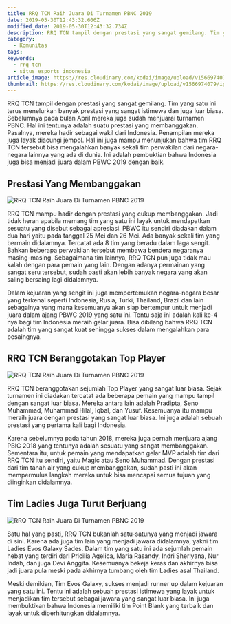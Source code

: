 ```yaml
---
title: RRQ TCN Raih Juara Di Turnamen PBNC 2019
date: 2019-05-30T12:43:32.606Z
modified_date: 2019-05-30T12:43:32.734Z
description: RRQ TCN tampil dengan prestasi yang sangat gemilang. Tim yang satu ini terus menelurkan banyak prestasi yang sangat istimewa dan juga luar biasa.
category:
  - Komunitas
tags:
keywords:
  - rrq tcn
  - situs esports indonesia
article_image: https://res.cloudinary.com/kodai/image/upload/v1566974079/ip/rrq-tcn-raih-juara-di-turnamen-pbnc-2019-3.jpg
thumbnail: https://res.cloudinary.com/kodai/image/upload/v1566974079/ip/rrq-tcn-raih-juara-di-turnamen-pbnc-2019-3-016.jpg
---
```

RRQ TCN tampil dengan prestasi yang sangat gemilang. Tim yang satu ini terus menelurkan banyak prestasi yang sangat istimewa dan juga luar biasa. Sebelumnya pada bulan April mereka juga sudah menjuarai turnamen PBNC. Hal ini tentunya adalah suatu prestasi yang membanggakan. Pasalnya, mereka hadir sebagai wakil dari Indonesia. Penampilan mereka juga layak diacungi jempol. Hal ini juga mampu menunjukan bahwa tim RRQ TCN tersebut bisa mengalahkan banyak sekali tim perwakilan dari negara-negara lainnya yang ada di dunia. Ini adalah pembuktian bahwa Indonesia juga bisa menjadi juara dalam PBWC 2019 dengan baik.



## Prestasi Yang Membanggakan

![RRQ TCN Raih Juara Di Turnamen PBNC 2019](https://res.cloudinary.com/kodai/image/upload/v1566974079/ip/rrq-tcn-raih-juara-di-turnamen-pbnc-2019-3.jpg)

RRQ TCN mampu hadir dengan prestasi yang cukup membanggakan. Jadi tidak heran apabila memang tim yang satu ini layak untuk mendapatkan sesuatu yang disebut sebagai apresiasi. PBWC itu sendiri diadakan dalam dua hari yaitu pada tanggal 25 Mei dan 26 Mei. Ada banyak sekali tim yang bermain didalamnya. Tercatat ada 8 tim yang beradu dalam laga sengit. Bahkan beberapa perwakilan tersebut membawa bendera negaranya masing-masing. Sebagaimana tim lainnya, RRQ TCN pun juga tidak mau kalah dengan para pemain yang lain. Dengan adanya permainan yang sangat seru tersebut, sudah pasti akan lebih banyak negara yang akan saling bersaing lagi didalamnya.

Dalam kejuaran yang sengit ini juga mempertemukan negara-negara besar yang terkenal seperti Indonesia, Rusia, Turki, Thailand, Brazil dan lain sebagainya yang mana kesemuanya akan siap bertempur untuk menjadi juara dalam ajang PBWC 2019 yang satu ini. Tentu saja ini adalah kali ke-4 nya bagi tim Indonesia meraih gelar juara. Bisa dibilang bahwa RRQ TCN adalah tim yang sangat kuat sehingga sukses dalam mengalahkan para pesaingnya.



## RRQ TCN Beranggotakan Top Player

![RRQ TCN Raih Juara Di Turnamen PBNC 2019](https://res.cloudinary.com/kodai/image/upload/v1566974079/ip/rrq-tcn-raih-juara-di-turnamen-pbnc-2019-2.jpg)

RRQ TCN beranggotakan sejumlah Top Player yang sangat luar biasa. Sejak turnamen ini diadakan tercatat ada beberapa pemain yang mampu tampil dengan sangat luar biasa. Mereka antara lain adalah Pradipta, Seno Muhammad, Muhammad Hilal, Iqbal, dan Yusuf. Kesemuanya itu mampu meraih juara dengan prestasi yang sangat luar biasa. Ini juga adalah sebuah prestasi yang pertama kali bagi Indonesia.

Karena sebelumnya pada tahun 2018, mereka juga pernah menjuara ajang PBIC 2018 yang tentunya adalah sesuatu yang sangat membanggakan. Sementara itu, untuk pemain yang mendapatkan gelar MVP adalah tim dari RRQ TCN itu sendiri, yaitu Magic atau Seno Muhammad. Dengan prestasi dari tim tanah air yang cukup membanggakan, sudah pasti ini akan mempermulus langkah mereka untuk bisa mencapai semua tujuan yang diinginkan didalamnya.



## Tim Ladies Juga Turut Berjuang

![RRQ TCN Raih Juara Di Turnamen PBNC 2019](https://res.cloudinary.com/kodai/image/upload/v1566974076/ip/rrq-tcn-raih-juara-di-turnamen-pbnc-2019-1.jpg)

Satu hal yang pasti, RRQ TCN bukanlah satu-satunya yang menjadi jawara di sini. Karena ada juga tim lain yang menjadi jawara didalamnya, yakni tim Ladies Evos Galaxy Sades. Dalam tim yang satu ini ada sejumlah pemain hebat yang terdiri dari Pricilia Agelica, Maria Rasandy, Indri Sherlyana, Nur Indah, dan juga Devi Anggita. Kesemuanya bekeja keras dan akhirnya bisa jadi juara pula meski pada akhirnya tumbang oleh tim Ladies asal Thailand.

Meski demikian, Tim Evos Galaxy, sukses menjadi runner up dalam kejuaran yang satu ini. Tentu ini adalah sebuah prestasi istimewa yang layak untuk menjadikan tim tersebut sebagai jawara yang sangat luar biasa. Ini juga membuktikan bahwa Indonesia memiliki tim Point Blank yang terbaik dan layak untuk diperhitungkan didalamnya.
